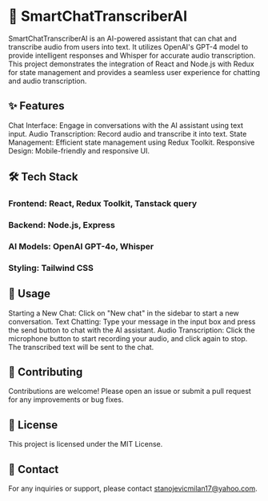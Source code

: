 # 🧠 SmartChatTranscriberAI
SmartChatTranscriberAI is an AI-powered assistant that can chat and transcribe audio from users into text. It utilizes OpenAI's GPT-4 model to provide intelligent responses and Whisper for accurate audio transcription. This project demonstrates the integration of React and Node.js with Redux for state management and provides a seamless user experience for chatting and audio transcription.

## ✨ Features
Chat Interface: Engage in conversations with the AI assistant using text input.
Audio Transcription: Record audio and transcribe it into text.
State Management: Efficient state management using Redux Toolkit.
Responsive Design: Mobile-friendly and responsive UI.

## 🛠 Tech Stack
### Frontend: React, Redux Toolkit, Tanstack query
### Backend: Node.js, Express
### AI Models: OpenAI GPT-4o, Whisper
### Styling: Tailwind CSS

## 📖 Usage
Starting a New Chat: Click on "New chat" in the sidebar to start a new conversation.
Text Chatting: Type your message in the input box and press the send button to chat with the AI assistant.
Audio Transcription: Click the microphone button to start recording your audio, and click again to stop. The transcribed text will be sent to the chat.

## 🤝 Contributing
Contributions are welcome! Please open an issue or submit a pull request for any improvements or bug fixes.

## 📝 License
This project is licensed under the MIT License.

## 📧 Contact
For any inquiries or support, please contact stanojevicmilan17@yahoo.com.
